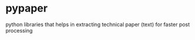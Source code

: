 # pypaper
python libraries that helps in extracting technical paper (text) for faster post processing
